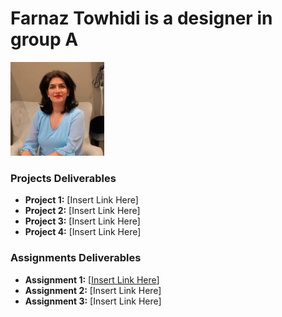 # Farnaz Towhidi is a designer in group A
<img src="./assets/Farnaz.jpeg" style="width:150px;"/>

### Projects Deliverables
- **Project 1:** [Insert Link Here]
- **Project 2:** [Insert Link Here]
- **Project 3:** [Insert Link Here]
- **Project 4:** [Insert Link Here]

### Assignments Deliverables
- **Assignment 1:** [[Insert Link Here](https://github.com/zsolt-nagy/mocha-chai-sinon-cheatsheet)]
- **Assignment 2:** [Insert Link Here]
- **Assignment 3:** [Insert Link Here]








